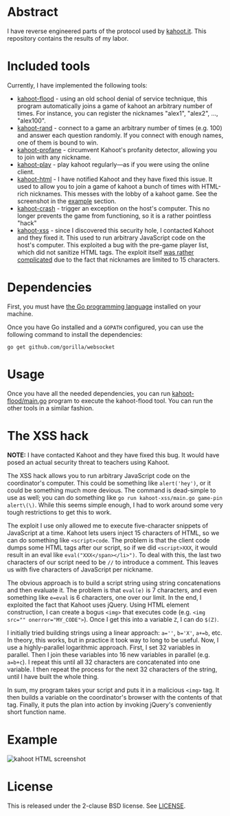 # Abstract

I have reverse engineered parts of the protocol used by [kahoot.it](http://kahoot.it). This repository contains the results of my labor.

# Included tools

Currently, I have implemented the following tools:

 * [kahoot-flood](kahoot-flood/) - using an old school denial of service technique, this program automatically joins a game of kahoot an arbitrary number of times. For instance, you can register the nicknames "alex1", "alex2", ..., "alex100".
 * [kahoot-rand](kahoot-rand/) - connect to a game an arbitrary number of times (e.g. 100) and answer each question randomly. If you connect with enough names, one of them is bound to win.
 * [kahoot-profane](kahoot-profane/) - circumvent Kahoot's profanity detector, allowing you to join with any nickname.
 * [kahoot-play](kahoot-play/) - play kahoot regularly&mdash;as if you were using the online client.
 * [kahoot-html](kahoot-html/) - I have notified Kahoot and they have fixed this issue. It used to allow you to join a game of kahoot a bunch of times with HTML-rich nicknames. This messes with the lobby of a kahoot game. See the screenshot in the [example](#example) section.
 * [kahoot-crash](kahoot-crash/) - trigger an exception on the host's computer. This no longer prevents the game from functioning, so it is a rather pointless "hack"
 * [kahoot-xss](kahoot-xss/) - since I discovered this security hole, I contacted Kahoot and they fixed it. This used to run arbitrary JavaScript code on the host's computer. This exploited a bug with the pre-game player list, which did not sanitize HTML tags. The exploit itself [was rather complicated](#the-xss-hack) due to the fact that nicknames are limited to 15 characters.

# Dependencies

First, you must have [the Go programming language](https://golang.org/doc/install) installed on your machine.

Once you have Go installed and a `GOPATH` configured, you can use the following command to install the dependencies:

    go get github.com/gorilla/websocket

# Usage

Once you have all the needed dependencies, you can run [kahoot-flood/main.go](kahoot-flood/main.go) program to execute the kahoot-flood tool. You can run the other tools in a similar fashion.

# The XSS hack

**NOTE:** I have contacted Kahoot and they have fixed this bug. It would have posed an actual security threat to teachers using Kahoot.

The XSS hack allows you to run arbitrary JavaScript code on the coordinator's computer. This could be something like `alert('hey')`, or it could be something much more devious. The command is dead-simple to use as well; you can do something like `go run kahoot-xss/main.go game-pin alert\(\)`. While this seems simple enough, I had to work around some very tough restrictions to get this to work.

The exploit I use only allowed me to execute five-character snippets of JavaScript at a time. Kahoot lets users inject 15 characters of HTML, so we can do something like `<script>code`. The problem is that the client code dumps some HTML tags after our script, so if we did `<script>XXX`, it would result in an eval like `eval("XXX</span></li>")`. To deal with this, the last two characters of our script need to be `//` to introduce a comment. This leaves us with five characters of JavaScript per nickname.

The obvious approach is to build a script string using string concatenations and then evaluate it. The problem is that `eval(e)` is 7 characters, and even something like `e=eval` is 6 characters, one over our limit. In the end, I exploited the fact that Kahoot uses jQuery. Using HTML element construction, I can create a bogus `<img>` that executes code (e.g. `<img src="" onerror="MY_CODE">`). Once I get this into a variable `Z`, I can do `$(Z)`.

I initially tried building strings using a linear approach: `a=''`, `b='X'`, `a+=b`, etc. In theory, this works, but in practice it took way to long to be useful. Now, I use a highly-parallel logarithmic approach. First, I set 32 variables in parallel. Then I join these variables into 16 new variables in parallel (e.g. `a=b+c`). I repeat this until all 32 characters are concatenated into one variable. I then repeat the process for the next 32 characters of the string, until I have built the whole thing.

In sum, my program takes your script and puts it in a malicious `<img>` tag. It then builds a variable on the coordinator's browser with the contents of that tag. Finally, it puts the plan into action by invoking jQuery's conveniently short function name.

# Example

![kahoot HTML screenshot](kahoot_html.png)

# License

This is released under the 2-clause BSD license. See [LICENSE](LICENSE).
